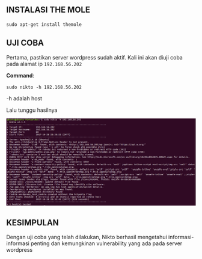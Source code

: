 ## INSTALASI THE MOLE

  ```
  sudo apt-get install themole
  ```

## UJI COBA

Pertama, pastikan server wordpress sudah aktif. Kali ini akan diuji coba pada alamat ip `192.168.56.202` 

**Command**:

```
sudo nikto -h 192.168.56.202
```
-h adalah host

Lalu tunggu hasilnya

![](/assets/nikto-hasil.PNG)  


## KESIMPULAN

Dengan uji coba yang telah dilakukan, Nikto berhasil mengetahui informasi-informasi penting dan kemungkinan vulnerability yang ada pada server wordpress
